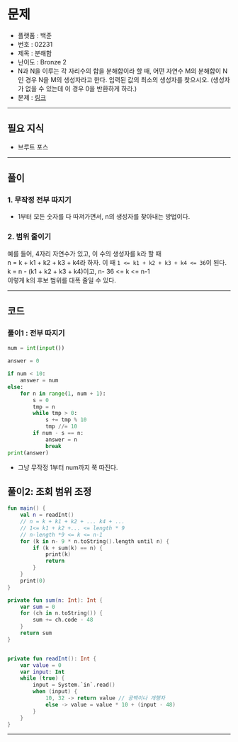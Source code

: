 # 문제
- 플랫폼 : 백준
- 번호 : 02231
- 제목 : 분해합
- 난이도 : Bronze 2
- N과 N을 이루는 각 자리수의 합을 분해합이라 할 때, 어떤 자연수 M의 분해합이 N인 경우 N을 M의 생성자라고 한다. 입력된 값의 최소의 생성자를
찾으시오. (생성자가 없을 수 있는데 이 경우 0을 반환하게 하라.)
- 문제 : <a href="https://www.acmicpc.net/problem/2231" target="_blank">링크</a>

---

## 필요 지식
- 브루트 포스

---

## 풀이

### 1. 무작정 전부 따지기
- 1부터 모든 숫자를 다 따져가면서, n의 생성자를 찾아내는 방법이다.

### 2. 범위 줄이기
예를 들어, 4자리 자연수가 있고, 이 수의 생성자를 k라 할 때  
n = k + k1 + k2 + k3 + k4라 하자. 이 때 `1 <= k1 + k2 + k3 + k4 <= 36`이 된다.  
k = n - (k1 + k2 + k3 + k4)이고, n- 36 <= k <= n-1  
이렇게 k의 후보 범위를 대폭 줄일 수 있다.

---

## 코드

### 풀이1 : 전부 따지기
```python
num = int(input())

answer = 0

if num < 10:
    answer = num
else:
    for n in range(1, num + 1):
        s = 0
        tmp = n
        while tmp > 0:
            s += tmp % 10
            tmp //= 10
        if num - s == n:
            answer = n
            break
print(answer)
```
- 그냥 무작정 1부터 num까지 쭉 따진다.

## 풀이2: 조회 범위 조정
```kotlin
fun main() {
    val n = readInt()
    // n = k + k1 + k2 + ... k4 + ...
    // 1<= k1 + k2 +... <= length * 9
    // n-length *9 <= k <= n-1
    for (k in n- 9 * n.toString().length until n) {
        if (k + sum(k) == n) {
            print(k)
            return
        }
    }
    print(0)
}

private fun sum(n: Int): Int {
    var sum = 0
    for (ch in n.toString()) {
        sum += ch.code - 48
    }
    return sum
}


private fun readInt(): Int {
    var value = 0
    var input: Int
    while (true) {
        input = System.`in`.read()
        when (input) {
            10, 32 -> return value // 공백이나 개행자
            else -> value = value * 10 + (input - 48)
        }
    }
}
```

---
